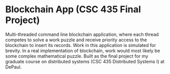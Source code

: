 # Blockchain App (CSC 435 Final Project)

Multi-threaded command line blockchain application, where each thread competes to solve a work puzzle and receive priority access to the blockchain to insert its records. Work in this application is simulated for brevity. In a real implementation of blockchain, work would most likely be some complex mathematical puzzle. Built as the final project for my graduate course on distributed systems (CSC 435 Distributed Systems I) at DePaul.
